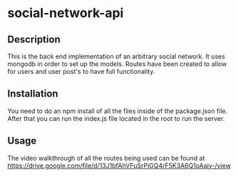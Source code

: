 # social-network-api

## Description

This is the back end implementation of an arbitrary social network. It uses mongodb in order to set up the models. Routes have been created to allow for users and user post's to have full functionality.

## Installation

You need to do an npm install of all the files inside of the package.json file. After that you can run the index.js file located in the root to run the server.

## Usage

The video walkthrough of all the routes being used can be found at https://drive.google.com/file/d/13J1bfAhVFuSrPiGQ4rF5K3A6Q1oAaiy-/view

